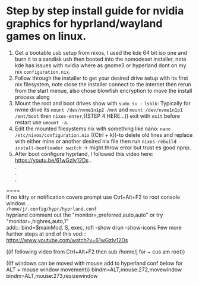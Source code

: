 # Step by step install guide for nvidia graphics for hyprland/wayland games on linux.    
  
1) Get a bootable usb setup from nixos, I used the kde 64 bit iso one and burn it to a sandisk usb then booted into the nomodeset installer, note kde has issues with nvidia where as gnome3 or hyperland dont on my nix ```configuration.nix```.  
2) Follow through the installer to get your desired drive setup with its first nix filesystem, note close the installer connect to the internet then rerun from the start menue, also chose blowfish encryption to move the install process along
3) Mount the root and boot drives show with ```sudo su -``` ```lsblk```: Typically for nvme drive its ```mount /dev/nvme1n1p2 /mnt``` and ```mount /dev/nvme1n1p1 /mnt/boot``` then ```nixos-enter```,((STEP 4 HERE...)) exit with ```exit``` before restart use ```umount -a```.
4) Edit the mounted filesystems nix with something like nano: ```nano /etc/nixos/configuration.nix``` ((Ctrl + k))-to delete old lines and replace with either mine or another desired nix file then run ```nixos-rebuild --install-bootloader switch``` -> might throw error but trust es good npnp.
5) After boot configure hyprland, I followed this video here: https://youtu.be/61wGzIv12Ds
.  
.  
.  
.  
  
====  
If no kitty or notification covers prompt use Ctrl+Alt+F2 to root console window...  
```/home/j/.config/hypr/hyprland.conf```  
hyprland comment out the "monitor=,preferred,auto,auto" or try "monitor=,highres,auto,1"   
add:::  bind=$mainMod, S, exec, rofi -show drun -show-icons
  Few more further steps at end of this vod:::  
https://www.youtube.com/watch?v=61wGzIv12Ds  
  
((if following video from Ctrl+Alt+F2 then sub /home/j for ~ cus am root))  

((If windows can be moved with mouse add to hyperland conf below for ALT + mouse window movement))
bindm=ALT,mouse:272,movewindow
bindm=ALT,mouse:273,resizewindow
